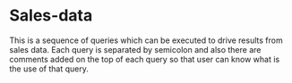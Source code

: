 # Sales-data
This is a sequence of queries which can be executed to drive results from sales data. Each query is separated by semicolon and also there are comments added on the top of each query so that user can know what is the use of that query. 
